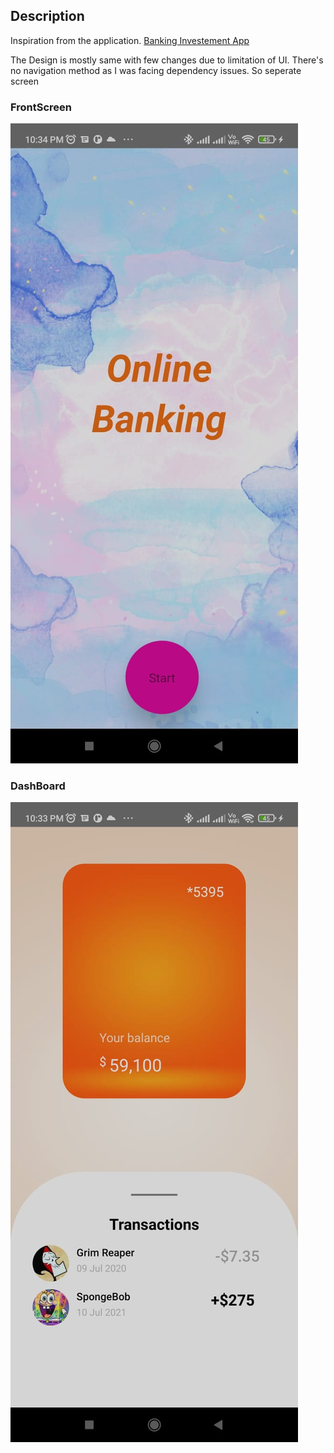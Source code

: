 ## Description

Inspiration from the application. 
[Banking Investement App](https://dribbble.com/shots/14048150-Online-banking-Mobile-App)

The Design is mostly same with few changes due to limitation of UI. There's no 
navigation method as I was facing dependency issues. So seperate screen

### FrontScreen
![alt text](https://github.com/Ryednap/AndroidClub/blob/main/assets/frontPage.jpeg?raw=true)

### DashBoard
![alt text](https://github.com/Ryednap/AndroidClub/blob/main/assets/dashboard.jpeg?raw=true)
